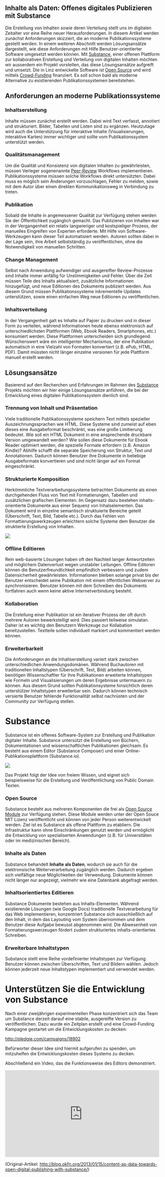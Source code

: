 ## Inhalte als Daten: Offenes digitales Publizieren mit Substance

Die Erstellung von Inhalten sowie deren Verteilung stellt uns im digitalen Zeitalter vor eine Reihe neuer Herausforderungen. In diesem Artikel werden zunächst Anforderungen skizziert, die an moderne Publikationssysteme gestellt werden. In einem weiteren Abschnitt werden Lösungsansätze dargestellt, wie diese Anforderungen mit Hilfe Benutzer-orientierter Software umgesetzt werden können. Mit [Substance](http://interior.substance.io), einer offenen Plattform zur kollaborativen Erstellung und Verteilung von digitalen Inhalten möchten wir ausserdem ein Projekt vorstellen, das diese Lösungsansätze aufgreift und umsetzt. Die in Linz entwickelte Software ist [Open Source](http://github.com/substance) und wird mittels [Crowd-Funding](http://pledgie.com/campaigns/18902) finanziert. Es soll schon bald als moderne Alternative zu existierenden Publikationssystemen bereitstehen.

## Anforderungen an moderne Publikationssysteme

### Inhaltserstellung

Inhalte müssen zunächst erstellt werden. Dabei wird Text verfasst, annotiert und strukturiert. Bilder, Tabellen und Listen sind zu ergänzen. Heutzutage wird auch die Unterstützung für interaktive Inhalte (Visualisierungen, interaktive Karten) immer wichtiger und sollte vom Publikationssystem unterstützt werden.

### Qualitätsmanagement

Um die Qualität und Konsistenz von digitalen Inhalten zu gewährleisten, müssen Verleger sogenenannte [Peer-Review](http://de.wikipedia.org/wiki/Peer-Review) Workflows implementieren. Publikationssysteme müssen solche Workflows direkt untersützten. Dabei muss es möglich sein Änderungen vorzuschlagen, Fehler zu melden, sowie mit dem Autor über einen direkten Kommunikationsweg in Verbindung zu treten.


### Publikation

Sobald die Inhalte in angemessener Qualität zur Verfügung stehen werden Sie der Öffentlichkeit zugänglich gemacht. Das Publizieren von Inhalten war in der Vergangenheit ein relativ langwieriger und kostspieliger Prozess, der manuelles Eingreifen von Experten erforderte. Mit Hilfe von Software-Werkzeugen kann dieser Teil automatisiert werden. Autoren sollten dabei in der Lage sein, ihre Arbeit selbstständig zu veröffentlichen, ohne die Notwendigkeit von manuellen Schritten.


### Change Management

Selbst nach Anwendung aufwendiger und ausgereifter Review-Prozesse sind Inhalte immer anfällig für Unstimmigkeiten und Fehler. Über die Zeit müssen Teile des Inhalts aktualisiert, zusätzliche Informationen hinzugefügt, und neue Editionen des Dokuments publiziert werden. Aus diesem Grund müssen Publikationssysteme inkrementelle Updates unterstützen, sowie einen einfachen Weg neue Editionen zu veröffentlichen.

### Inhaltsverteilung

In der Vergangenheit galt es Inhalte auf Papier zu drucken und in dieser Form zu verteilen, während Informationen heute ebenso elektronisch auf unterschiedlichsten Plattformen (Web, Ebook Readers, Smartphones, etc.) konsumiert werden. Diese Plattformen unterscheiden sich grundlegend. Wünschenswert wäre ein intelligenter Mechanismus, der eine Publikation automatisch in eine Vielzahl von Formaten konvertiert (z.B. ePub, HTML, PDF). Damit müssten nicht länger einzelne versionen für jede Plattform manuell erstellt werden.

## Lösungsansätze

Basierend auf den Recherchen und Erfahrungen im Rahmen des [Substance](http://substance.io) Projekts möchten wir hier einige Lösungsansätze anführen, die bei der Entwicklung eines digitalen Publikationssystem dienlich sind.

### Trennung von Inhalt und Präsentation

Viele traditionelle Publikationssysteme speichern Text mittels spezieller Auszeichnungssprachen wie HTML. Diese Systeme sind zumeist auf eben dieses eine Ausgabeformat beschränkt, was eine große Limitierung bedeutet. Wie soll ein HTML Dokument in eine ansprechende druckbare Version umgewandelt werden? Wie sollen diese Dokumente für Ebook Reader optimiert werden, die spezielle Formate erfordern (z.B. Amazon Kindle)? Abhilfe schafft die separate Speicherung von Struktur, Text und Annotationen. Dadurch können Benutzer ihre Dokumente in beliebige Ausgabeformate konvertieren und sind nicht länger auf ein Format eingeschränkt.


### Strukturierte Komposition

Herkömmliche Textverarbeitungssysteme betrachten Dokumente als einen durchgehenden Fluss von Text mit Formatierungen, Tabellen und zusätzlichen grafischen Elementen. Im Gegensatz dazu bestehen inhalts-orientierte Dokumente aus einer Sequenz von Inhalselementen. Das Dokument wird in einzelne semantisch struktuierte Bereiche geteilt (Überschrift, Text, Bild, Tabelle etc.). Durch das Fehlen von Formattierungswerkzeugen erleichtern solche Systeme dem Benutzer die struktierte Erstellung von Inhalten.

![](http://interior.substance.io/images/illustrations/semantic-writing-elements.png)

### Offline Editieren

Rein web-basierte Lösungen haben oft den Nachteil langer Antwortzeiten und möglichem Datenverlust wegen unstabiler Leitungen. Offline Editoren können die Benutzerfreundlichkeit empfindlich verbessern und zudem Datensicherheit gewährleisten. Informationen bleiben solange privat bis der Benutzer entscheidet seine Publikation mit einem öffentlichen Webserver zu synchronisieren. Benutzer können mit dem Schreiben des Dokuments fortfahren auch wenn keine aktive Internetverbindung besteht.

### Kollaboration

Die Erstellung einer Publikation ist ein iterativer Prozess der oft durch mehrere Autoren bewerkstelligt wird. Dies passiert teilweise simulatan. Daher ist es wichtig den Benutzern Werkzeuge zur Kollabation bereitzustellen. Textteile sollen individuell markiert und kommentiert werden können.

### Erweiterbarkeit

Die Anforderungen an die Inhaltserstellung variert stark zwischen unterschiedlichen Anwendungsdomänen. Während Buchautoren mit traditionellen Inhaltstypen (Überschrift, Text, Bild) arbeiten können, benötigen Wissenschaftler für ihre Publikationen erweiterte Inhaltstypen wie Formeln und Visualisierungen um deren Ergebnisse untermauern zu können. Aus diesem Grund sollten Publikationsysteme hinsichtlich deren unterstützer Inhaltstypen erweiterbar sein. Dadurch können technisch versierte Benutzer fehlende Funktionalität selbst nachrüsten und der Community zur Verfügung stellen.

# Substance

Substance ist ein offenes Software-System zur Erstellung und Publikation digitaler Inhalte. Substance untersützt die Erstellung von Büchern, Dokumentationen und wissenschaftlichen Publikationen gleichsam. Es besteht aus einem Editor (Substance Composer) und einer Online-Publikationsplattform (Substance.io).

![](http://interior.substance.io/images/campaign/substance.png)

Das Projekt folgt der Idee von freiem Wissen, und eignet sich beispielsweise für die Erstellung und Veröffentlichung von Public Domain Texten.

### Open Source

Substance besteht aus mehreren Komponenten die frei als [Open Source Module](http://interior.substance.io/modules/composer.html) zur Verfügung stehen. Diese Module werden unter der Open Souce MIT Lizenz veröffentlicht und können von jeder Person weiterentwickelt werden. Ziel ist es Substance als offene Plattform zu etabliern. Die Infrastruktur kann ohne Einschränkungen genutzt werden und ermöglicht die Entwicklung von spezialiserten Anwendungen (z.B. für Universitäten oder im medizinischen Bereich).

### Inhalte als Daten

Substance behandelt **Inhalte als Daten**, wodurch sie auch für die elektronsische Weiterverarbeitung zugänglich werden. Dadurch ergeben sich vielfältige neue Möglichkeiten der Verwendung. Dokumente können nicht länger nur angezeigt, vielmehr wie eine Datenbank abgefragt werden.


### Inhaltsorientiertes Editieren

Substance Dokumente bestehen aus Inhalts-Elementen. Während existierende Lösungen (wie Google Docs) traditionelle Textverarbeitung für das Web implementieren, konzentriert Substance sich ausschließlich auf den Inhalt, in dem das Layouting vom System übernommen  und dem Benutzer diese Aufgabe bewusst abgenommen wird. Die Abwesenheit von Formatierungswerzeugen fördert zudem strukturiertes inhalts-orientiertes Schreiben.


### Erweiterbare Inhaltstypen

Substance stellt eine Reihe vordefinierter Inhaltstypen zur Verfügung. Benutzer können zwischen Überschriften, Text und Bildern wählen. Jedoch können jederzeit neue Inhaltstypen implementiert und verwendet werden.


# Unterstützen Sie die Entwicklung von Substance

Nach einer zweijährigen experimentellen Phase konzentriert sich das Team um Substance derzeit darauf eine stabile, ausgereifte Version zu veröffentlichen. Dazu wurde ein Zeitplan erstellt und eine Crowd-Funding Kampagne gestartet um die Entwicklungskosten zu decken:

http://pledgie.com/campaigns/18902

Befürworter dieser Idee sind hiermit aufgerufen zu spenden, um mitzuhelfen die Entwicklungskosten dieses Systems zu decken.

Abschließend ein Video, das die Funktionsweise des Editors demonstriert.

<iframe src="http://player.vimeo.com/video/56703462" width="500" height="281" frameborder="0" webkitAllowFullScreen mozallowfullscreen allowFullScreen></iframe>

(Original-Artikel: http://blog.okfn.org/2013/01/15/content-as-data-towards-open-digital-publishing-with-substance/)
